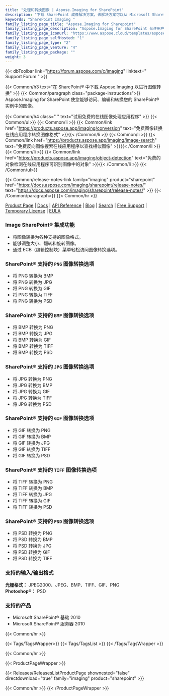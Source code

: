 ```yaml
---
title: "处理和转换图像 | Aspose.Imaging for SharePoint"
description: "下载 SharePoint 成像解决方案，该解决方案可以从 Microsoft SharePoint 将图像转换为其他格式，包括 PNG、JPEG、BMP、GIF、TIFF 和 PSD。"
keywords: "SharePoint Imaging "
family_listing_page_title: "Aspose.Imaging for Sharepoint"
family_listing_page_description: "Aspose.Imaging for SharePoint 允许用户在 Microsoft SharePoint 中将图像转换为其他图像格式，包括 PNG、JPEG、BMP、GIF、TIFF 和 PSD。开发人员还可以通过执行调整大小、裁剪、旋转和翻转等多种操作来编辑导出的图像，而无需使用任何图像编辑器。"
family_listing_page_iconurl: "https://www.aspose.cloud/templates/aspose/App_Themes/V3/images/imaging/272x272/aspose_imaging-for-sharepoint-min.png"
family_listing_page_selfHosted: "1"
family_listing_page_type: "2"
family_listing_page_venture: "4"
family_listing_page_package: ""
weight: 3
---
```


{{< dbToolbar link="https://forum.aspose.com/c/imaging" linktext=" Support Forum " >}}

{{< Common/h3 text="在 SharePoint® 中下载 Aspose.Imaging 以进行图像转换"  >}}
{{< Common/paragraph class="package-instructions">}}
Aspose.Imaging for SharePoint 使您能够访问、编辑和转换您的 SharePoint® 实例中的图像。

{{< Common/h4 class=" " text="试用免费的在线图像处理应用程序" >}}
{{< Common/ul>}}
{{< Common/li >}}
{{< Common/link href="https://products.aspose.app/imaging/conversion" text="免费图像转换在线应用程序转换图像格式"  >}}{{< /Common/li >}}
{{< Common/li >}}
{{< Common/link href="https://products.aspose.app/imaging/image-search" text="免费反向图像搜索在线应用程序以查找相似图像"  >}}{{< /Common/li >}}
{{< Common/li >}}
{{< Common/link href="https://products.aspose.app/imaging/object-detection" text="免费的对象检测在线应用程序可识别图像中的对象"  >}}{{< /Common/li >}}
{{< /Common/ul>}}

{{< Common/release-notes-link family="imaging" product="sharepoint" href="https://docs.aspose.com/imaging/sharepoint/release-notes/" text="https://docs.aspose.com/imaging/sharepoint/release-notes/"  >}}
{{< /Common/paragraph>}}
{{< Common/hr >}}

[Product Page](https://products.aspose.com/imaging/sharepoint/) | [Docs](https://docs.aspose.com/imaging/sharepoint/) | [API Reference](https://reference.aspose.com/imaging/) | [Blog](https://blog.aspose.com/category/imaging/) | [Search](https://search.aspose.com/) | [Free Support](https://forum.aspose.com/c/imaging/14) | [Temporary License](https://purchase.aspose.com/temporary-license) | [EULA](https://about.aspose.com/legal/eula/)

### Image SharePoint® 集成功能

- 将图像转换为各种支持的图像格式。
- 能够调整大小、翻转和旋转图像。
- 通过 ECB（编辑控制块）菜单轻松访问图像转换选项。

### SharePoint® 支持的 `PNG` 图像转换选项

- 将 PNG 转换为 BMP
- 将 PNG 转换为 JPG
- 将 PNG 转换为 GIF
- 将 PNG 转换为 TIFF
- 将 PNG 转换为 PSD

### SharePoint® 支持的 `BMP` 图像转换选项

- 将 BMP 转换为 PNG
- 将 BMP 转换为 JPG
- 将 BMP 转换为 GIF
- 将 BMP 转换为 TIFF
- 将 BMP 转换为 PSD

### SharePoint® 支持的 `JPG` 图像转换选项

- 将 JPG 转换为 PNG
- 将 JPG 转换为 BMP
- 将 JPG 转换为 GIF
- 将 JPG 转换为 TIFF
- 将 JPG 转换为 PSD

### SharePoint® 支持的 `GIF` 图像转换选项

- 将 GIF 转换为 PNG
- 将 GIF 转换为 BMP
- 将 GIF 转换为 JPG
- 将 GIF 转换为 TIFF
- 将 GIF 转换为 PSD

### SharePoint® 支持的 `TIFF` 图像转换选项

- 将 TIFF 转换为 PNG
- 将 TIFF 转换为 BMP
- 将 TIFF 转换为 JPG
- 将 TIFF 转换为 GIF
- 将 TIFF 转换为 PSD

### SharePoint® 支持的 `PSD` 图像转换选项

- 将 PSD 转换为 PNG
- 将 PSD 转换为 BMP
- 将 PSD 转换为 JPG
- 将 PSD 转换为 GIF
- 将 PSD 转换为 TIFF

### 支持的输入/输出格式

**光栅格式：** JPEG2000、JPEG、BMP、TIFF、GIF、PNG\
**Photoshop®：** PSD

### 支持的产品

- Microsoft SharePoint® 基础 2010
- Microsoft SharePoint® 服务器 2010

{{< Common/hr >}}

{{< Tags/TagsWrapper>}}
{{< Tags/TagsList >}}
{{< /Tags/TagsWrapper >}}

{{< Common/hr >}}

{{< ProductPageWrapper >}}

<!-- ReleasesListProductPage-->

{{< Releases/ReleasesListProductPage shownested="false"  directdownload="true" family="imaging" product="sharepoint" >}}

<!-- /ReleasesListProductPage-->

{{< Common/hr >}}
{{< /ProductPageWrapper >}}

